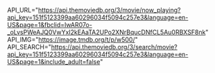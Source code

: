 API_URL="https://api.themoviedb.org/3/movie/now_playing?api_key=151f5123399aa60296034f5094c257e3&language=en-US&page=1&fbclid=IwAR07o-_oLvsPWeAJQ0VwYxI2kEAaTA2UPo2XNrBqucDNfCL5Au0RBXSF8nk"
API_IMG="https://image.tmdb.org/t/p/w500/"
API_SEARCH="https://api.themoviedb.org/3/search/movie?api_key=151f5123399aa60296034f5094c257e3&language=en-US&page=1&include_adult=false"